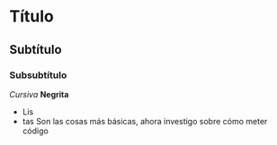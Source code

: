 # Título
## Subtítulo
### Subsubtítulo
*Cursiva*
**Negrita**
- Lis
- tas
Son las cosas más básicas, ahora investigo sobre cómo meter código
